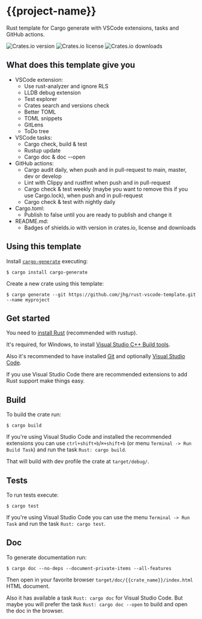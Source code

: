 # {{project-name}}
Rust template for Cargo generate with VSCode extensions, tasks and GitHub actions.

![Crates.io version](https://img.shields.io/crates/v/{{project-name}}) ![Crates.io license](https://img.shields.io/crates/l/{{project-name}}) ![Crates.io downloads](https://img.shields.io/crates/d/{{project-name}})

## What does this template give you
- VSCode extension:
  - Use rust-analyzer and ignore RLS
  - LLDB debug extension
  - Test explorer
  - Crates search and versions check
  - Better TOML
  - TOML snippets
  - GitLens
  - ToDo tree
- VSCode tasks:
  - Cargo check, build & test
  - Rustup update
  - Cargo doc & doc --open
- GitHub actions:
  - Cargo audit daily, when push and in pull-request to main, master, dev or develop
  - Lint with Clippy and rustfmt when push and in pull-request
  - Cargo check & test weekly (maybe you want to remove this if you use Cargo.lock), when push and in pull-request
  - Cargo check & test with nightly daily
- Cargo.toml:
  - Publish to false until you are ready to publish and change it
- README.md:
  - Badges of shields.io with version in crates.io, license and downloads

## Using this template
Install [`cargo-generate`](https://github.com/ashleygwilliams/cargo-generate) executing:
```
$ cargo install cargo-generate
```

Create a new crate using this template:
```
$ cargo generate --git https://github.com/jhg/rust-vscode-template.git --name myproject
```

## Get started
You need to [install Rust](https://www.rust-lang.org/tools/install) (recommended with rustup).

It's required, for Windows, to install [Visual Studio C++ Build tools](https://visualstudio.microsoft.com/visual-cpp-build-tools/).

Also it's recommended to have installed [Git](https://git-scm.com/downloads) and
optionally [Visual Studio Code](https://code.visualstudio.com/?wt.mc_id=vscom_downloads).

If you use Visual Studio Code there are recommended extensions to add Rust support make things easy.

## Build
To build the crate run:
```
$ cargo build
```
If you're using Visual Studio Code and installed the recommended extensions you can use `ctrl+shift+b`/`⌘+shift+b`
(or menu `Terminal -> Run Build Task`) and run the task `Rust: cargo build`.

That will build with dev profile the crate at `target/debug/`.

## Tests
To run tests execute:
```
$ cargo test
```
If you're using Visual Studio Code you can use the menu `Terminal -> Run Task`
and run the task `Rust: cargo test`.

## Doc
To generate documentation run:
```
$ cargo doc --no-deps --document-private-items --all-features
```
Then open in your favorite browser `target/doc/{{crate_name}}/index.html` HTML document.

Also it has available a task `Rust: cargo doc` for Visual Studio Code.
But maybe you will prefer the task `Rust: cargo doc --open` to build and open the doc in the browser.
